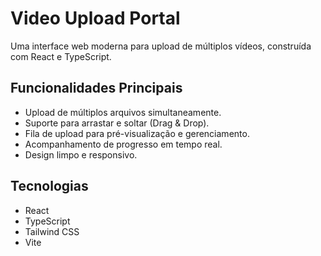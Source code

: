 # Video Upload Portal

Uma interface web moderna para upload de múltiplos vídeos, construída com React e TypeScript.

## Funcionalidades Principais

- Upload de múltiplos arquivos simultaneamente.
- Suporte para arrastar e soltar (Drag & Drop).
- Fila de upload para pré-visualização e gerenciamento.
- Acompanhamento de progresso em tempo real.
- Design limpo e responsivo.

## Tecnologias

- React
- TypeScript
- Tailwind CSS
- Vite
